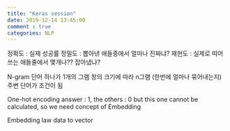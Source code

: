 ```yaml
---
title: "Keras session"
date: 2019-12-14 13:45:00
comment : true
categories: NLP
---
```


정확도 : 실제 성공률
정밀도 : 뽑아낸 애들중에서 얼마나 진짜냐?
재현도 : 실제로 띠어쓰는 애들줄에서 몇개나?? 잡아냈냐?

N-gram
단어 하나가 1개의 그램
창의 크기에 따라 n그램 (한번에 얼마나 묶어내는지)
주변 단어가 조건이 됨

One-hot encoding
answer : 1, the others : 0
but this one cannot be calculated, so we need concept of Embedding

Embedding 
law data to vector

